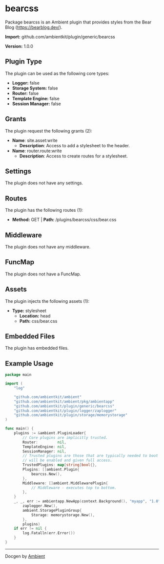 # bearcss

Package bearcss is an Ambient plugin that provides styles from the Bear Blog (https://bearblog.dev/).

**Import:** github.com/ambientkit/plugin/generic/bearcss

**Version:** 1.0.0

## Plugin Type

The plugin can be used as the following core types:

- **Logger:** false
- **Storage System:** false
- **Router:** false
- **Template Engine:** false
- **Session Manager:** false

## Grants

The plugin request the following grants (2):

- **Name**: site.asset:write
  - **Description**: Access to add a stylesheet to the header.
- **Name**: router.route:write
  - **Description**: Access to create routes for a stylesheet.

## Settings

The plugin does not have any settings.

## Routes

The plugin has the following routes (1):
  - **Method:** GET | **Path:** /plugins/bearcss/css/bear.css

## Middleware

The plugin does not have any middleware.

## FuncMap

The plugin does not have a FuncMap.

## Assets

The plugin injects the following assets (1):

  - **Type:** stylesheet
    - **Location:** head
    - **Path:** css/bear.css

## Embedded Files

The plugin has embedded files.

## Example Usage

```go
package main

import (
	"log"

	"github.com/ambientkit/ambient"
	"github.com/ambientkit/ambient/pkg/ambientapp"
	"github.com/ambientkit/plugin/generic/bearcss"
	"github.com/ambientkit/plugin/logger/zaplogger"
	"github.com/ambientkit/plugin/storage/memorystorage"
)

func main() {
	plugins := &ambient.PluginLoader{
		// Core plugins are implicitly trusted.
		Router:         nil,
		TemplateEngine: nil,
		SessionManager: nil,
		// Trusted plugins are those that are typically needed to boot so they
		// will be enabled and given full access.
		TrustedPlugins: map[string]bool{},
		Plugins: []ambient.Plugin{
			bearcss.New(),
		},
		Middleware: []ambient.MiddlewarePlugin{
			// Middleware - executes top to bottom.
		},
	}
	_, _, err := ambientapp.NewApp(context.Background(), "myapp", "1.0",
		zaplogger.New(),
		ambient.StoragePluginGroup{
			Storage: memorystorage.New(),
		},
		plugins)
	if err != nil {
		log.Fatalln(err.Error())
	}
}
```

---

Docgen by [Ambient](https://ambientkit.github.io)